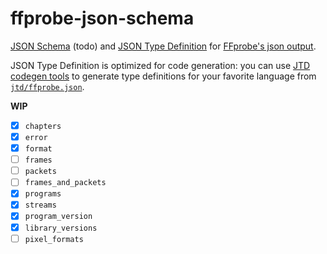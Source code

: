 # ffprobe-json-schema
[JSON Schema](https://json-schema.org/) (todo) and [JSON Type Definition](https://jsontypedef.com/) for [FFprobe's json output](https://ffmpeg.org/ffprobe.html#json).

JSON Type Definition is optimized for code generation: you can use [JTD codegen tools](https://jsontypedef.com/docs/jtd-codegen/) to generate type definitions for your favorite language from [`jtd/ffprobe.json`](jdt/ffprobe.json).

**WIP**

 - [x] `chapters`
 - [x] `error`
 - [x] `format`
 - [ ] `frames`
 - [ ] `packets`
 - [ ] `frames_and_packets`
 - [x] `programs`
 - [x] `streams`
 - [x] `program_version`
 - [x] `library_versions`
 - [ ] `pixel_formats`
